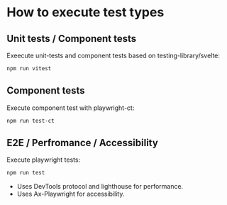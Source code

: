 # How to execute test types

## Unit tests / Component tests

Exeecute unit-tests and component tests based on testing-library/svelte:
```bash
npm run vitest
```

## Component tests

Execute component test with playwright-ct:
```bash
npm run test-ct
```

## E2E / Perfromance / Accessibility

Execute playwright tests:

```bash
npm run test
```

- Uses DevTools protocol and lighthouse for performance. 
- Uses Ax-Playwright for accessibility.
